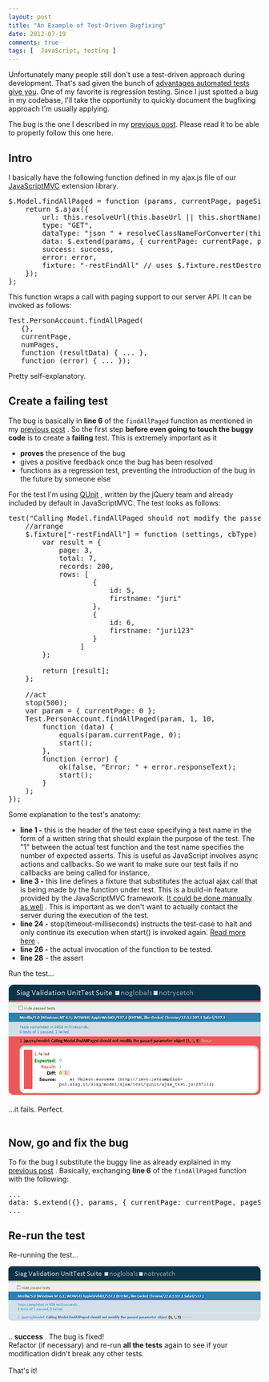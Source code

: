 ```yaml
---
layout: post
title: "An Example of Test-Driven Bugfixing"
date: 2012-07-19
comments: true
tags: [  JavaScript, testing ]
---
```


Unfortunately many people still don't use a test-driven approach during development. That's sad given the bunch of <a href="http://blog.js-development.com/search/label/Unit%20Testing" target="_blank">advantages automated tests give you</a>. One of my favorite is regression testing. Since I just spotted a bug in my codebase, I'll take the opportunity to quickly document the bugfixing approach I'm usually applying.

The bug is the one I described in my [previous post](/blog/2012/07/why-extendsomeobj-anotherobj-might-be/). Please read it to be able to properly follow this one here.

<h2>Intro</h2>
<span style="background-color: white;">
  I basically have the following function defined in my ajax.js file of our
</span>
<a href="http://javascriptmvc.com/" style="background-color: white;" target="_blank">JavaScriptMVC</a>
<span style="background-color: white;">extension library.</span>
<br />
<pre class="brush:javascript">$.Model.findAllPaged = function (params, currentPage, pageSize, success, error) {<br />    return $.ajax({<br />        url: this.resolveUrl(this.baseUrl || this.shortName),<br />        type: "GET",<br />        dataType: "json " + resolveClassNameForConverter(this.shortName) + ".models", //"account.models" for autowiring<br />        data: $.extend(params, { currentPage: currentPage, pageSize: pageSize }),<br />        success: success,<br />        error: error,<br />        fixture: "-restFindAll" // uses $.fixture.restDestroy for response.<br />    });<br />};</pre>
This function wraps a call with paging support to our server API. It can be invoked as follows:
<br />
<pre class="brush:javascript">Test.PersonAccount.findAllPaged(<br />   {}, <br />   currentPage, <br />   numPages,<br />   function (resultData) { ... },<br />   function (error) { ... });<br /></pre>
Pretty self-explanatory.
<br />
<h2>Create a failing test</h2>
The bug is basically in <b>line 6</b>
of the
<code>findAllPaged</code>
function as mentioned in my
<a href="http://blog.js-development.com/2012/07/why-extendsomeobj-anotherobj-might-be.html" target="_blank">previous post</a>
. So the first step <b>before even going to touch the buggy code</b>
is to create a
<b>failing</b>
test. This is extremely important as it
<br />
<ul>
  <li>
    <b style="background-color: white;">proves</b>
    <span style="background-color: white;">the presence of the bug</span>
  </li>
  <li>
    <span style="background-color: white;">gives a positive feedback once the bug has been resolved</span>
  </li>
  <li>
    <span style="background-color: white;">
      functions as a regression test, preventing the introduction of the bug in the future by someone else
    </span>
  </li>
</ul>
For the test I'm using
<a href="http://qunitjs.com/" target="_blank">QUnit</a>
, written by the jQuery team and already included by default in JavaScriptMVC. The test looks as follows:
<br />

<pre class="linenums">test("Calling Model.findAllPaged should not modify the passed parameter object", 1, function () {<br />    //arrange<br />    $.fixture["-restFindAll"] = function (settings, cbType) {<br />        var result = {<br />            page: 3,<br />            total: 7,<br />            records: 200,<br />            rows: [<br />                    {<br />                        id: 5,<br />                        firstname: "juri"<br />                    },<br />                    {<br />                        id: 6,<br />                        firstname: "juri123"<br />                    }<br />                 ]<br />        };<br /><br />        return [result];<br />    };<br /><br />    //act<br />    stop(500);<br />    var param = { currentPage: 0 };<br />    Test.PersonAccount.findAllPaged(param, 1, 10,<br />        function (data) {<br />            equals(param.currentPage, 0);<br />            start();<br />        },<br />        function (error) {<br />            ok(false, "Error: " + error.responseText);<br />            start();<br />        }<br />    );<br />});<br /></pre>
Some explanation to the test's anatomy:
<br />
<ul>
  <li>
    <b>line 1 -</b>
    this is the header of the test case specifying a test name in the form of a written string that should explain the purpose of the test. The "1" between the actual test function and the test name specifies the number of expected asserts. This is useful as JavaScript involves async actions and callbacks. So we want to make sure our test fails if no callbacks are being called for instance.
  </li>
  <li>
    <b>line 3 -</b>
    this line defines a fixture that substitutes the actual ajax call that is being made by the function under test. This is a build-in feature provided by the JavaScriptMVC framework.
    <a href="http://blog.js-development.com/2011/09/testing-javascript-mocking-jquery-ajax.html" target="_blank">It could be done manually as well</a>
    . This is important as we don't want to actually contact the server during the execution of the test.
  </li>
  <li>
    <b>line 24 -</b>
    stop(timeout-milliseconds) instructs the test-case to halt and only continue its execution when start() is invoked again.
    <a href="http://qunitjs.com/cookbook/#asynchronous_callbacks" target="_blank">Read more here</a>
    .
  </li>
  <li>
    <b>line 26 -</b>
    the actual&nbsp;invocation&nbsp;of the function to be tested.
  </li>
  <li>
    <b>line 28</b>
    - the assert
  </li>
</ul>
<div>Run the test...</div>

![](/blog/assets/imgs/qunit_failing_test.png)

<div>...it fails. Perfect.</div>
<div>
  <br />
</div>
<h2>Now, go and fix the bug</h2>
<div>
  To fix the bug I substitute the buggy line as already explained in my
  <a href="http://blog.js-development.com/2012/07/why-extendsomeobj-anotherobj-might-be.html" target="_blank">previous post</a>
  . Basically, exchanging
  <b>line 6</b>
  of the
  <code>findAllPaged</code>
  function with the following:
</div>
<pre class="brush:javascript">...<br />data: $.extend({}, params, { currentPage: currentPage, pageSize: pageSize }),<br />...<br /></pre>
<h2>
  <span style="background-color: white;">Re-run the test</span>
</h2>
<div>
  <span style="background-color: white;">Re-running the test...</span>
</div>

![](/blog/assets/imgs/qunit_succeeding_test.png)

<div>
  <span style="background-color: white;">
    ..
    <b>success</b>
    . The bug is fixed!
  </span>
</div>
Refactor (if necessary) and re-run
<b>all the tests</b>
again to see if your modification didn't break any other tests.
<br />
<br />
That's it!